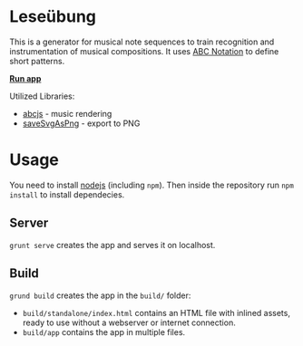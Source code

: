 # Leseübung

This is a generator for musical note sequences to train recognition and instrumentation of musical compositions.
It uses [ABC Notation](http://abcnotation.com/wiki/abc:standard:v2.1) to define short patterns.

**[Run app](standalone.html)**

Utilized Libraries:

* [abcjs](https://github.com/paulrosen/abcjs) - music rendering
* [saveSvgAsPng](https://github.com/exupero/saveSvgAsPng) - export to PNG

# Usage

You need to install [nodejs](https://nodejs.org) (including `npm`).
Then inside the repository run `npm install` to install dependecies.

## Server
`grunt serve` creates the app and serves it on localhost.

## Build
`grund build` creates the app in the `build/` folder:

* `build/standalone/index.html` contains an HTML file with inlined assets, ready to use without a webserver or internet connection.
* `build/app` contains the app in multiple files.
